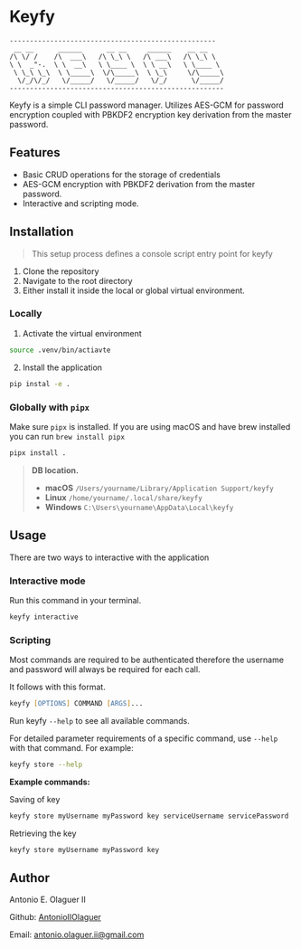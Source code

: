 
# Keyfy

```
---------------------------------------------------
 __ __      ______      __ __     ______    __ __  
/\ \/ /    /\  ___\   /\ \_\ \   /\ ___\   /\ \_\ \  
\ \  _"-.  \ \  __\   \ \____ \  \ \ __\   \ \____ \  
 \ \_\ \_\  \ \_____\  \/\_____\  \ \_\     \/\_____\  
  \/_/\/_/   \/_____/   \/_____/   \/_/      \/_____/
-----------------------------------------------------
```

Keyfy is a simple CLI password manager. Utilizes AES-GCM for password encryption coupled with PBKDF2 encryption key derivation from the master password.


## Features
- Basic CRUD operations for the storage of credentials
- AES-GCM encryption with PBKDF2 derivation from the master password.
- Interactive and scripting mode.
## Installation
> This setup process defines a console script entry point for keyfy

1. Clone the repository
2. Navigate to the root directory
3. Either install it inside the local or global virtual environment.

### Locally
1. Activate the virtual environment
```zsh
source .venv/bin/actiavte
```

2. Install the application
```zsh
pip instal -e .
```

### Globally with `pipx`
Make sure `pipx` is installed. If you are using macOS and have brew installed you can run `brew install pipx`

```zsh
pipx install .
```

> **DB location.**
> - **macOS** `/Users/yourname/Library/Application Support/keyfy`
> - **Linux** `/home/yourname/.local/share/keyfy`
> - **Windows** `C:\Users\yourname\AppData\Local\keyfy`

## Usage
There are two ways to interactive with the application

### Interactive mode
Run this command in your terminal.
```zsh
keyfy interactive
```

### Scripting
Most commands are required to be authenticated therefore the username and password will always be required for each call.

It follows with this format.
```zsh
keyfy [OPTIONS] COMMAND [ARGS]...
```

Run keyfy `--help` to see all available commands.

For detailed parameter requirements of a specific command, use `--help` with that command. For example:
```zsh
keyfy store --help
```

**Example commands:**

Saving of key
```zsh
keyfy store myUsername myPassword key serviceUsername servicePassword
```

Retrieving the key
```zsh
keyfy store myUsername myPassword key
```

## Author

Antonio E. Olaguer II 

Github: [AntonioIIOlaguer](https://github.com/AntonioIIOlaguer)

Email: antonio.olaguer.ii@gmail.com
